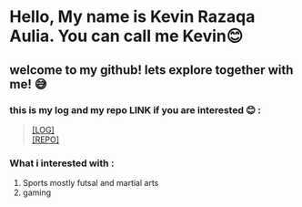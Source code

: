 # Hello, My name is Kevin Razaqa Aulia. You can call me Kevin😊
## welcome to my github! lets explore together with me! 😅<br>

### this is my log and my repo LINK if you are interested 😊 :<br>
> [[LOG]](https://github.com/anandafadhil/os212/blob/master/TXT/mylog.txt)<br>
> [[REPO]](https://github.com/anandafadhil?tab=repositories)

### What i interested with :
1. Sports mostly futsal and martial arts
2. gaming
